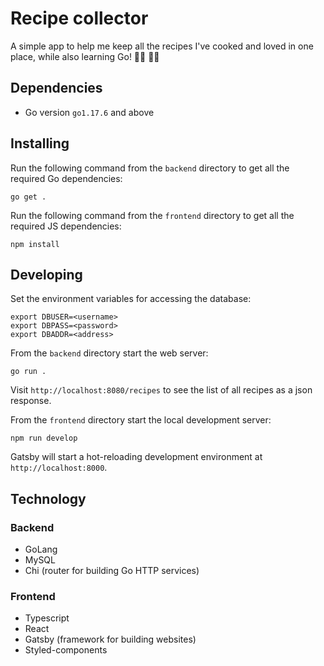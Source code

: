 # Recipe collector

A simple app to help me keep all the recipes I've cooked and loved in one place, while also learning Go! :woman_cook: :woman_technologist:

## Dependencies

* Go version `go1.17.6` and above

## Installing

Run the following command from the `backend` directory to get all the required Go dependencies:
```
go get .
```

Run the following command from the `frontend` directory to get all the required JS dependencies:
```
npm install
```

## Developing

Set the environment variables for accessing the database:
```
export DBUSER=<username>
export DBPASS=<password>
export DBADDR=<address>
```

From the `backend` directory start the web server:
```
go run .
```
Visit `http://localhost:8080/recipes` to see the list of all recipes as a json response.

From the `frontend` directory start the local development server:
```
npm run develop
```
Gatsby will start a hot-reloading development environment at `http://localhost:8000`.

## Technology
### Backend
- GoLang
- MySQL
- Chi (router for building Go HTTP services)
### Frontend
- Typescript
- React
- Gatsby (framework for building websites)
- Styled-components